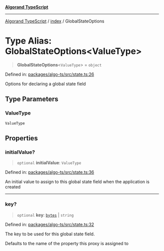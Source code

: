 [**Algorand TypeScript**](../../README.md)

***

[Algorand TypeScript](../../modules.md) / [index](../README.md) / GlobalStateOptions

# Type Alias: GlobalStateOptions\<ValueType\>

> **GlobalStateOptions**\<`ValueType`\> = `object`

Defined in: [packages/algo-ts/src/state.ts:26](https://github.com/algorandfoundation/puya-ts/blob/main/packages/algo-ts/src/state.ts#L26)

Options for declaring a global state field

## Type Parameters

### ValueType

`ValueType`

## Properties

### initialValue?

> `optional` **initialValue**: `ValueType`

Defined in: [packages/algo-ts/src/state.ts:36](https://github.com/algorandfoundation/puya-ts/blob/main/packages/algo-ts/src/state.ts#L36)

An initial value to assign to this global state field when the application is created

***

### key?

> `optional` **key**: [`bytes`](bytes.md) \| `string`

Defined in: [packages/algo-ts/src/state.ts:32](https://github.com/algorandfoundation/puya-ts/blob/main/packages/algo-ts/src/state.ts#L32)

The key to be used for this global state field.

Defaults to the name of the property this proxy is assigned to
